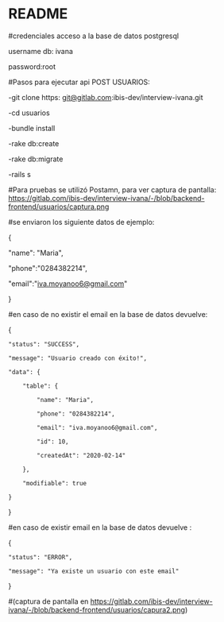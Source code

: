 # README

#credenciales acceso a la base de datos postgresql

username db: ivana

password:root

#Pasos para ejecutar api POST USUARIOS:

-git clone https: git@gitlab.com:ibis-dev/interview-ivana.git

-cd usuarios

-bundle install

-rake db:create

-rake db:migrate

-rails s



#Para pruebas se utilizó Postamn, para ver captura de pantalla: 
https://gitlab.com/ibis-dev/interview-ivana/-/blob/backend-frontend/usuarios/captura.png


#se enviaron los siguiente datos de ejemplo:

{

 "name": "Maria",

 "phone":"0284382214",

 "email":"iva.moyanoo6@gmail.com"
	
}


#en caso de no existir el email en la base de datos devuelve:

{

    "status": "SUCCESS",

    "message": "Usuario creado con éxito!",

    "data": {

        "table": {

            "name": "Maria",

            "phone": "0284382214",

            "email": "iva.moyanoo6@gmail.com",

            "id": 10,

            "createdAt": "2020-02-14"

        },

        "modifiable": true

    }
}

#en caso de existir email en la base de datos devuelve :

{

    "status": "ERROR",

    "message": "Ya existe un usuario con este email"

}

#(captura de pantalla en https://gitlab.com/ibis-dev/interview-ivana/-/blob/backend-frontend/usuarios/capura2.png)